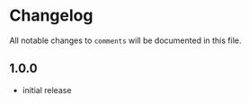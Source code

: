 # Changelog

All notable changes to `comments` will be documented in this file.

## 1.0.0

- initial release
